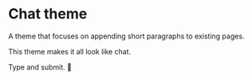 # Chat theme

A theme that focuses on appending short paragraphs to existing pages.

This theme makes it all look like chat.

Type and submit. 🥳
